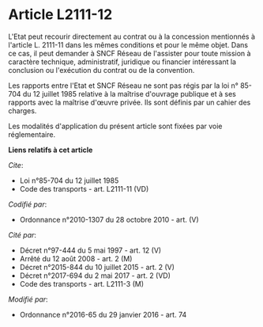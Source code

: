 # Article L2111-12

L'Etat peut recourir directement au contrat ou  à la concession  mentionnés à l'article L. 2111-11 dans les mêmes conditions
et pour le même objet. Dans ce cas, il peut demander à SNCF Réseau de l'assister pour toute mission à caractère technique,
administratif, juridique ou financier intéressant la conclusion ou l'exécution du contrat ou de la convention. 

Les rapports entre l'Etat et SNCF Réseau ne sont pas régis par la loi n° 85-704 du 12 juillet 1985 relative à la maîtrise
d'ouvrage publique et à ses rapports avec la maîtrise d'œuvre privée. Ils sont définis par un cahier des charges. 

Les modalités d'application du présent article sont fixées par voie réglementaire.

**Liens relatifs à cet article**

_Cite_:

  - Loi n°85-704 du 12 juillet 1985
  - Code des transports - art. L2111-11 (VD)

_Codifié par_:

  - Ordonnance n°2010-1307 du 28 octobre 2010 - art. (V)

_Cité par_:

  - Décret n°97-444 du 5 mai 1997 - art. 12 (V)
  - Arrêté du 12 août 2008 - art. 2 (M)
  - Décret n°2015-844 du 10 juillet 2015 - art. 2 (V)
  - Décret n°2017-694 du 2 mai 2017 - art. 2 (VD)
  - Code des transports - art. L2111-3 (M)

_Modifié par_:

  - Ordonnance n°2016-65 du 29 janvier 2016 - art. 74
